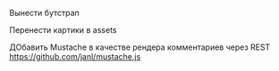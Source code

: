 Вынести бутстрап

Перенести картики в assets

ДОбавить Mustache в качестве рендера комментариев через REST
https://github.com/janl/mustache.js